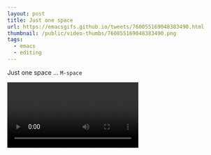 ```yaml
---
layout: post
title: Just one space
url: https://emacsgifs.github.io/tweets/760055169048383490.html
thumbnail: /public/video-thumbs/760055169048383490.png
tags:
  - emacs
  - editing
---
```


Just one space ... `M-space`

<video controls autoplay>
  <source src="/public/videos/760055169048383490.mp4" type="video/mp4">
    Sorry your browser does not support the video tag, maybe time to upgrade?
</video>
